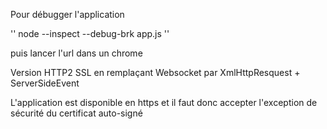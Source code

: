 Pour débugger l'application

''
node --inspect --debug-brk app.js
''

puis lancer l'url dans un chrome


Version HTTP2 SSL en remplaçant Websocket par XmlHttpResquest + ServerSideEvent

L'application est disponible en https et il faut donc accepter l'exception de sécurité du certificat auto-signé 